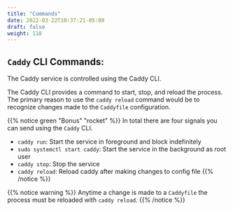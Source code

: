 ```yaml
---
title: "Commands"
date: 2022-03-22T10:37:21-05:00
draft: false
weight: 110
---
```


## `Caddy` CLI Commands:

The Caddy service is controlled using the Caddy CLI. 

The Caddy CLI provides a command to start, stop, and reload the process. The primary reason to use the `caddy reload` command would be to recognize changes made to the `Caddyfile` configuration.

{{% notice green "Bonus" "rocket" %}}
In total there are four signals you can send using the `Caddy` CLI.
- `caddy run`: Start the service in foreground and block indefinitely
- `sudo systemctl start caddy`: Start the service in the background as root user
- `caddy stop`: Stop the service
- `caddy reload`: Reload caddy after making changes to config file
{{% /notice %}}

{{% notice warning %}}
Anytime a change is made to a `Caddyfile` the process must be reloaded with `caddy reload`.
{{% /notice %}}
